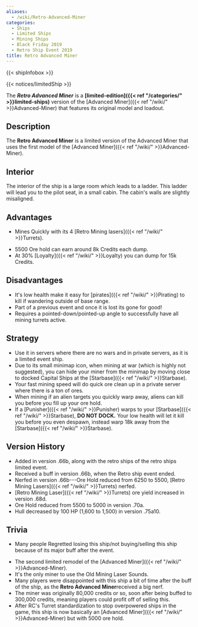 ```yaml
---
aliases:
  - /wiki/Retro-Advanced-Miner
categories:
  - Ships
  - Limited Ships
  - Mining Ships
  - Black Friday 2019
  - Retro Ship Event 2019
title: Retro Advanced Miner
---
```


{{< shipInfobox >}}

{{< notices/limitedShip >}}

The **_Retro Advanced Miner_** is a **[limited-edition]({{< ref "/categories/" >}}limited-ships)** version of the [Advanced Miner]({{< ref "/wiki/" >}}Advanced-Miner) that features its original model and loadout.

## Description

The **Retro Advanced Miner** is a limited version of the Advanced Miner that uses the first model of the [Advanced Miner]({{< ref "/wiki/" >}}Advanced-Miner).

## Interior

The interior of the ship is a large room which leads to a ladder. This ladder will lead you to the pilot seat, in a small cabin. The cabin's walls are slightly misaligned.

## Advantages

- Mines Quickly with its 4 [Retro Mining lasers]({{< ref "/wiki/" >}}Turrets).

<!-- -->

- 5500 Ore hold can earn around 8k Credits each dump.
- At 30% [Loyalty]({{< ref "/wiki/" >}}Loyalty) you can dump for 15k Credits.

## Disadvantages

- It's low health make it easy for [pirates]({{< ref "/wiki/" >}}Pirating) to kill if wandering outside of base range.
- Part of a previous event and once it is lost its gone for good!
- Requires a pointed-down/pointed-up angle to successfully have all mining turrets active.

## Strategy

- Use it in servers where there are no wars and in private servers, as it is a limited event ship.
- Due to its small minimap icon, when mining at war (which is highly not suggested), you can hide your miner from the minimap by moving close to docked Capital Ships at the [Starbase]({{< ref "/wiki/" >}}Starbase).
- Your fast mining speed will do quick ore clean up in a private server where there is a ton of ores.
- When mining if an alien targets you quickly warp away, aliens can kill you before you fill up your ore hold.
- If a [Punisher]({{< ref "/wiki/" >}}Punisher) warps to your [Starbase]({{< ref "/wiki/" >}}Starbase), **DO NOT DOCK.** Your low health will let it kill you before you even despawn, instead warp 18k away from the [Starbase]({{< ref "/wiki/" >}}Starbase).

## Version History

- Added in version .66b, along with the retro ships of the retro ships limited event.
- Received a buff in version .66b, when the Retro ship event ended.
- Nerfed in version .66b---Ore Hold reduced from 6250 to 5500, [Retro Mining Lasers]({{< ref "/wiki/" >}}Turrets) nerfed.
- [Retro Mining Laser]({{< ref "/wiki/" >}}Turrets) ore yield increased in version .68d.
- Ore Hold reduced from 5500 to 5000 in version .70a.
- Hull decreased by 100 HP (1,600 to 1,500) in version .75a10.

## Trivia

- Many people Regretted losing this ship/not buying/selling this ship because of its major buff after the event.

<!-- -->

- The second limited remodel of the [Advanced Miner]({{< ref "/wiki/" >}}Advanced-Miner).
- It's the only miner to use the Old Mining Laser Sounds.
- Many players were disappointed with this ship a bit of time after the buff of the ship, as the **Retro Advanced Miner**received a big nerf.
- The miner was originally 80,000 credits or so, soon after being buffed to 300,000 credits, meaning players could profit off of selling this.
- After RC's Turret standardization to stop overpowered ships in the game, this ship is now basically an [Advanced Miner]({{< ref "/wiki/" >}}Advanced-Miner) but with 5000 ore hold.
